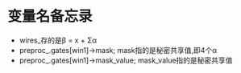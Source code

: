 # 变量名备忘录
- wires_存的是β = x + Σα
- preproc_.gates[win1]->mask; mask指的是秘密共享值,即4个α
- preproc_.gates[win1]->mask_value; mask_value指的是秘密共享值